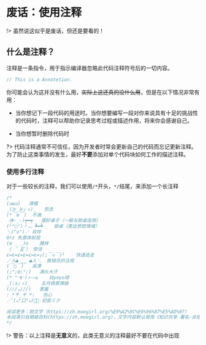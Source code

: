 # 废话：使用注释

!> 虽然说这似乎是废话，但还是要看的！

## 什么是注释？
注释是一条指令，用于指示编译器忽略此代码注释符号后的一切内容。
```C#
// This is a Annotetion.
```
你可能会认为这并没有什么用，<del>实际上这还真的没什么用</del>，但是在以下情况非常有用：

 - 当你想记下一段代码的用途时。当你想要编写一段对你来说具有十足的挑战性的代码时，注释可以帮助你记录思考过程或描述作用，将来你会感谢自己。

 - 当你想暂时删除代码时

?> 代码注释通常不可信任，因为开发者时常会更新自己的代码而忘记更新注释。为了防止这类事情的发生，最好**不要**添加对单个代码块如何工作的描述注释。

### 使用多行注释

对于一些较长的注释，我们可以使用`/*`开头，`*/`结尾，来添加一个长注释

```C#
/*
(ಡωಡ)	滑稽
_(눈_눈」∠)_	怨念
(*￣m￣)	不满
（#-_-)┯━┯	摆好桌子（一般与掀桌连用）
(╯°□°）╯︵ ┻━┻	掀桌（表达愤怒情绪）
＼(^o^)／	欢呼
Orz	失意体前屈
(m _ _)n	膜拜
（　ﾟ Дﾟ）	惊讶
ε=ε=ε=ε=ε=ε=┌(;￣◇￣)┘	快速逃走
／人◕ ‿‿ ◕人＼	推销员的注视
(￣□￣)	呆滞
(;°;ё;°;)	满头大汗
(* "･∀･)ﾉ――◎	玩yoyo球
_(:з」∠)_	五月病表情娘
(///ᴗ///)	害羞
: *〒_〒 *:	伤心
／ﾟ(๑°口°๑)ﾟ＼	初音ミク

阅读更多：颜文字（https://zh.moegirl.org/%E9%A2%9C%E6%96%87%E5%AD%97）
本段落引自萌娘百科(https://zh.moegirl.org)，文字内容默认使用《知识共享 署名-非商业性使用-相同方式共享 3.0》协议。
*/
```
!> 警告：以上注释是**无意义**的，此类无意义的注释最好不要在代码中出现